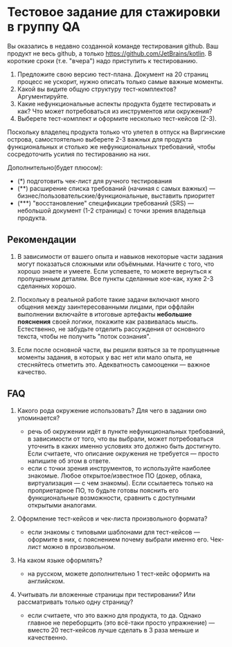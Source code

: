 # Тестовое задание для стажировки в группу QA

Вы оказались в недавно созданной команде тестирования github. Ваш продукт не весь github, а
только https://github.com/JetBrains/kotlin. В короткие сроки (т.е. "вчера") надо приступить к тестированию.

1. Предложите свою версию тест-плана. Документ на 20 страниц процесс не ускорит, нужно описать только самые важные
   моменты.
2. Какой вы видите общую структуру тест-комплектов? Аргументируйте.
3. Какие нефункциональные аспекты продукта будете тестировать и как? Что может потребоваться из инструментов или
   окружения?
4. Выберете тест-комплект и оформите несколько тест-кейсов (2-3).

Поскольку владелец продукта только что улетел в отпуск на Виргинские острова, самостоятельно выберете 2-3 важных для
продукта функциональных и столько же нефункциональных требований, чтобы сосредоточить усилия по тестированию на них.

Дополнительно(будет плюсом):

* (*) подготовить чек-лист для ручного тестирования
* (**) расширение списка требований (начиная с самых важных) — бизнес/пользовательские/функциональные, выставить
  приоритет
* (***) "восстановление" спецификации требований (SRS) — небольшой документ (1-2 страницы) с точки зрения владельца
  продукта.

Рекомендации
------------

1. В зависимости от вашего опыта и навыков некоторые части задания могут показаться сложными или объёмными. Начните с
   того, что хорошо знаете и умеете. Если успеваете, то можете вернуться к пропущенным деталям. Все пункты сделанные
   кое-как, хуже 2-3 сделанных хорошо.

2. Поскольку в реальной работе такие задачи включают много общения между заинтересованными лицами, при оффлайн
   выполнении включайте в итоговые артефакты **небольшие пояснения** своей логики, покажите как развивалась мысль.
   Естественно, не забудьте отделить рассуждения от основного текста, чтобы не получить "поток сознания".

3. Если после основной части, вы решили взяться за те пропущенные моменты задания, в которых у вас нет или мало опыта,
   не стесняйтесь отметить это. Адекватность самооценки — важное качество.

FAQ
---

1. Какого рода окружение использовать? Для чего в задании оно упоминается?
    - речь об окружении идёт в пункте нефункциональных требований, в зависимости от того, что вы выбрали, может
      потребоваться уточнить в каких именно условиях это должно быть достигнуто. Если считаете, что описание окружения
      не требуется — просто напишите об этом в ответе.
    - если с точки зрения инструментов, то используйте наиболее знакомые. Любое открытое/известное ПО (докер, облака,
      виртуализация — с чем знакомы). Если ссылаетесь только на проприетарное ПО, то будьте готовы пояснить его
      функциональные возможности, сравнить с доступными открытыми аналогами.

2. Оформление тест-кейсов и чек-листа произвольного формата?
    - если знакомы с типовыми шаблонами для тест-кейсов — оформите в них, с пояснением почему выбрали именно его.
      Чек-лист можно в произвольном.

3. На каком языке оформлять?
    - на русском, можете дополнительно 1 тест-кейс оформить на английском.

4. Учитывать ли вложенные страницы при тестировании? Или рассматривать только одну страницу?
    - если считаете, что это важно для продукта, то да. Однако главное не переборщить (это всё-таки просто упражнение) —
      вместо 20 тест-кейсов лучше сделать в 3 раза меньше и качественно.
